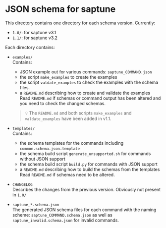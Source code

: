# JSON schema for saptune

This directory contains one directory for each schema version.
Currently:

- `1.0/`: for saptune v3.1
- `1.1/`: for saptune v3.2

Each directory contains:

- `examples/`\
   Contains:
   - JSON example out for various commands: `saptune_COMMAND.json`
   - the script `make_examples` to create the examples
   - the script `valdate_examples` to check the examples with the schema files.
   - a `README.md` describing how to create and validate the examples
   Read `README.md` if schemas or command output has been altered and you need to check the changed schemas. 

   > :bulb: The `README.md` and both scripts `make_examples` and `valdate_examples` have been added in v1.1.

- `templates/`\
  Contains:
  - the schema templates for the commands including `common.schema.json.template`
  - the schema build script `generate_unsupported.sh` for commands without JSON support
  - the schema build script `build.py` for commands with JSON support
  - a `README.md` describing how to build the schemas from the templates
  Read `README.md` if schemas need to be altered. 

- `CHANGELOG`\
    Describes the changes from the previous version. Obviously not present in `1.0/`

- `saptune_*.schema.json`\
    The generated JSON schema files for each command with the naming scheme:
    `saptune_COMMAND.schema.json` as well as `saptune_invalid.schema.json` for invalid commands.
